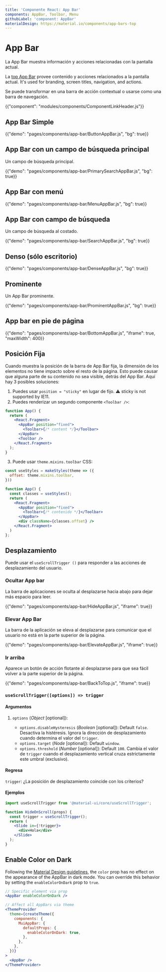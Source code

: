 ```yaml
---
title: 'Componente React: App Bar'
components: AppBar, Toolbar, Menu
githubLabel: 'component: AppBar'
materialDesign: https://material.io/components/app-bars-top
---
```


# App Bar

<p class="description">La App Bar muestra información y acciones relacionadas con la pantalla actual.</p>

La [top App Bar](https://material.io/design/components/app-bars-top.html) provee contenido y acciones relacionados a la pantalla actual. It's used for branding, screen titles, navigation, and actions.

Se puede transformar en una barra de acción contextual o usarse como una barra de navegación.

{{"component": "modules/components/ComponentLinkHeader.js"}}

## App Bar Simple

{{"demo": "pages/components/app-bar/ButtonAppBar.js", "bg": true}}

## App Bar con un campo de búsqueda principal

Un campo de búsqueda principal.

{{"demo": "pages/components/app-bar/PrimarySearchAppBar.js", "bg": true}}

## App Bar con menú

{{"demo": "pages/components/app-bar/MenuAppBar.js", "bg": true}}

## App Bar con campo de búsqueda

Un campo de búsqueda al costado.

{{"demo": "pages/components/app-bar/SearchAppBar.js", "bg": true}}

## Denso (sólo escritorio)

{{"demo": "pages/components/app-bar/DenseAppBar.js", "bg": true}}

## Prominente

Un App Bar prominente.

{{"demo": "pages/components/app-bar/ProminentAppBar.js", "bg": true}}

## App bar en pie de página

{{"demo": "pages/components/app-bar/BottomAppBar.js", "iframe": true, "maxWidth": 400}}

## Posición Fija

Cuando muestra la posición de la barra de App Bar fija, la dimensión de los elementos no tiene impacto sobre el resto de la página. Esto puede causar que alguna parte de su contenido no sea visible, detrás del App Bar. Aquí hay 3 posibles soluciones:

1. Puedes usar `position = "sticky"` en lugar de fijo. ⚠️ sticky is not supported by IE11.
2. Puedes renderizar un segundo componente `<Toolbar />`:

```jsx
function App() {
  return (
    <React.Fragment>
      <AppBar position="fixed">
        <Toolbar>{/* content */}</Toolbar>
      </AppBar>
      <Toolbar />
    </React.Fragment>
  );
}
```

3. Puede usar `theme.mixins.toolbar` CSS:

```jsx
const useStyles = makeStyles(theme => ({
  offset: theme.mixins.toolbar,
}))

function App() {
  const classes = useStyles();
  return (
    <React.Fragment>
      <AppBar position="fixed">
        <Toolbar>{/* contenido */}</Toolbar>
      </AppBar>
      <div className={classes.offset} />
    </React.Fragment>
  )
};
```

## Desplazamiento

Puede usar el `useScrollTrigger ()` para responder a las acciones de desplazamiento del usuario.

### Ocultar App bar

La barra de aplicaciones se oculta al desplazarse hacia abajo para dejar más espacio para leer.

{{"demo": "pages/components/app-bar/HideAppBar.js", "iframe": true}}

### Elevar App Bar

La barra de la aplicación se eleva al desplazarse para comunicar que el usuario no está en la parte superior de la página.

{{"demo": "pages/components/app-bar/ElevateAppBar.js", "iframe": true}}

### Ir arriba

Aparece un botón de acción flotante al desplazarse para que sea fácil volver a la parte superior de la página.

{{"demo": "pages/components/app-bar/BackToTop.js", "iframe": true}}

### `useScrollTrigger([options]) => trigger`

#### Argumentos

1. `options` (*Object* [optional]):

   - `options.disableHysteresis` (*Boolean* [optional]): Default `false`. Desactiva la histéresis. Ignora la dirección de desplazamiento cuando determina el valor del `trigger`.
   - `options.target` (*Node* [optional]): Default `window`.
   - `options.threshold` (*Number* [optional]): Default `100`. Cambia el valor de `trigger` cuando el desplazamiento vertical cruza estrictamente este umbral (exclusivo).

#### Regresa

`trigger`: ¿La posición de desplazamiento coincide con los criterios?

#### Ejemplos

```jsx
import useScrollTrigger from '@material-ui/core/useScrollTrigger';

function HideOnScroll(props) {
  const trigger = useScrollTrigger();
  return (
    <Slide in={!trigger}>
      <div>Hola</div>
    </Slide>
  );
}
```

## Enable Color on Dark

Following the [Material Design guidelines](https://material.io/design/color/dark-theme.html), the `color` prop has no effect on the appearance of the AppBar in dark mode. You can override this behavior by setting the `enableColorOnDark` prop to `true`.

```jsx
// Specific element via prop
<AppBar enableColorOnDark />

// Affect all AppBars via theme
<ThemeProvider
  theme={createTheme({
    components: {
      MuiAppBar: {
        defaultProps: {
          enableColorOnDark: true,
        },
      },
    },
  })}
>
  <AppBar />
</ThemeProvider>
```
